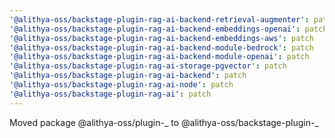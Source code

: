 ```yaml
---
'@alithya-oss/backstage-plugin-rag-ai-backend-retrieval-augmenter': patch
'@alithya-oss/backstage-plugin-rag-ai-backend-embeddings-openai': patch
'@alithya-oss/backstage-plugin-rag-ai-backend-embeddings-aws': patch
'@alithya-oss/backstage-plugin-rag-ai-backend-module-bedrock': patch
'@alithya-oss/backstage-plugin-rag-ai-backend-module-openai': patch
'@alithya-oss/backstage-plugin-rag-ai-storage-pgvector': patch
'@alithya-oss/backstage-plugin-rag-ai-backend': patch
'@alithya-oss/backstage-plugin-rag-ai-node': patch
'@alithya-oss/backstage-plugin-rag-ai': patch
---
```


Moved package @alithya-oss/plugin-_ to @alithya-oss/backstage-plugin-_
